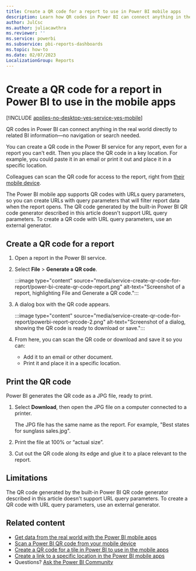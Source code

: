 ```yaml
---
title: Create a QR code for a report to use in Power BI mobile apps
description: Learn how QR codes in Power BI can connect anything in the real world directly to related BI information in the Power BI mobile app, no search needed.
author: JulCsc
ms.author: juliacawthra
ms.reviewer: ''
ms.service: powerbi
ms.subservice: pbi-reports-dashboards
ms.topic: how-to
ms.date: 02/07/2023
LocalizationGroup: Reports
---
```

# Create a QR code for a report in Power BI to use in the mobile apps

[!INCLUDE [applies-no-desktop-yes-service-yes-mobile](../includes/applies-no-desktop-yes-service-yes-mobile.md)]

QR codes in Power BI can connect anything in the real world directly to related BI information&mdash;no navigation or search needed.

You can create a QR code in the Power BI service for any report, even for a report you can't edit. Then you place the QR code in a key location. For example, you could paste it in an email or print it out and place it in a specific location.

Colleagues can scan the QR code for access to the report, right from [their mobile device](../consumer/mobile/mobile-apps-qr-code.md). 

The Power BI mobile app supports QR codes with URLs query parameters, so you can create URLs with query parameters that will filter report data when the report opens. The QR code generated by the built-in Power BI QR code generator described in this article doesn't support URL query parameters. To create a QR code with URL query parameters, use an external generator.

## Create a QR code for a report

1. Open a report in the Power BI service.
1. Select **File** > **Generate a QR code**.

   :::image type="content" source="media/service-create-qr-code-for-report/power-bi-create-qr-code-report.png" alt-text="Screenshot of a report, highlighting File and Generate a QR code.":::
1. A dialog box with the QR code appears.

   :::image type="content" source="media/service-create-qr-code-for-report/powerbi-report-qrcode-2.png" alt-text="Screenshot of a dialog, showing the QR code is ready to download or save.":::
1. From here, you can scan the QR code or download and save it so you can:

   * Add it to an email or other document.
   * Print it and place it in a specific location.

## Print the QR code

Power BI generates the QR code as a JPG file, ready to print.

1. Select **Download**, then open the JPG file on a computer connected to a printer.

   The JPG file has the same name as the report. For example, "Best states for sunglass sales.jpg".

1. Print the file at 100% or “actual size”.
1. Cut out the QR code along its edge and glue it to a place relevant to the report.

## Limitations

The QR code generated by the built-in Power BI QR code generator described in this article doesn't support URL query parameters. To create a QR code with URL query parameters, use an external generator.

## Related content

* [Get data from the real world with the Power BI mobile apps](../consumer/mobile/mobile-apps-data-in-real-world-context.md)
* [Scan a Power BI QR code from your mobile device](../consumer/mobile/mobile-apps-qr-code.md)
* [Create a QR code for a tile in Power BI to use in the mobile apps](service-create-qr-code-for-tile.md)
* [Create a link to a specific location in the Power BI mobile apps](../consumer/mobile/mobile-apps-deep-link-specific-location.md)
* Questions? [Ask the Power BI Community](https://community.powerbi.com/)
